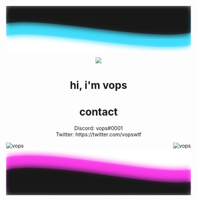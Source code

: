 <!-- Credit to Kqzz for profile inspiration -->

<img align="center" src="https://raw.githubusercontent.com/ItsVops/ItsVops/master/top.svg"/>

<p align=center>
  <img src="https://avatars3.githubusercontent.com/u/55073114?s=200"/>
</p>
<h1 align=center>hi, i'm vops</h1>

<h1 align=center>contact</h1>
  <p align=center>
    Discord: vops#0001
    </br>
    Twitter: https://twitter.com/vopswtf 
    </br>
  </p>

<p><img align="left" src="https://github-readme-stats.vercel.app/api?username=ItsVops&show_icons=true&text_color=ED39DC&bg_color=181818&title_color=3EDAFF&icon_color=ffffff" alt="vops" /></p>

<p></p>

<img align="right" src="https://github-readme-stats.vercel.app/api/top-langs/?username=ItsVops&show_icons=true&text_color=ED39DC&bg_color=181818&title_color=3EDAFF&icon_color=ffffff" alt="vops" />

<img align="center" src="https://raw.githubusercontent.com/ItsVops/ItsVops/master/bottom.svg"/>
